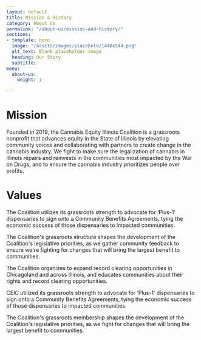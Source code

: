 ```yaml
---
layout: default
title: Mission & History
category: About Us
permalink: "/about-us/mission-and-history/"
sections:
- template: hero
  image: "/assets/images/placehold/1440x544.png"
  alt_text: Blank placeholder image
  heading: Our Story
  subtitle: 
menu:
  about-us:
    weight: 1

---
```

# Mission

Founded in 2019, the Cannabis Equity Illinois Coalition is a grassroots nonprofit that advances equity in the State of Illinois by elevating community voices and collaborating with partners to create change in the cannabis industry. We fight to make sure the legalization of cannabis in Illinois repairs and reinvests in the communities most impacted by the War on Drugs, and to ensure the cannabis industry prioritizes people over profits.

# Values

The Coalition utilizes its grassroots strength to advocate for ‘Plus-1’ dispensaries to sign onto a Community Benefits Agreements, tying the economic success of those dispensaries to impacted communities.

The Coalition's grassroots structure shapes the development of the Coalition's legislative priorities, as we gather community feedback to ensure we're fighting for changes that will bring the largest benefit to communities.

The Coalition organizes to expand record clearing opportunities in Chicagoland and across Illinois, and educates communities about their rights and record clearing opportunities.

CEIC utilized its grassroots strength to advocate for ‘Plus-1’ dispensaries to sign onto a Community Benefits Agreements, tying the economic success of those dispensaries to impacted communities.

The Coalition's grassroots membership shapes the development of the Coalition's legislative priorities, as we fight for changes that will bring the largest benefit to communities.